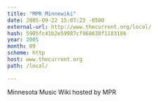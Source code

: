 ```yaml
---
title: "MPR Minnewiki"
date: 2005-09-22 15:07:23 -0500
external-url: http://www.thecurrent.org/local/
hash: 5905fc41b2e59987cf968638f1183186
year: 2005
month: 09
scheme: http
host: www.thecurrent.org
path: /local/

---
```


Minnesota Music Wiki hosted by MPR

